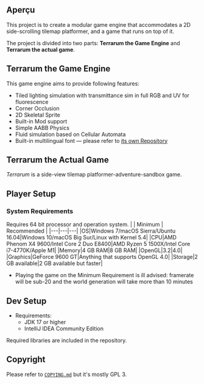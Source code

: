 ## Aperçu ##

This project is to create a modular game engine that accommodates a 2D side-scrolling tilemap platformer, and a game that runs on top of it.

The project is divided into two parts: **Terrarum the Game Engine** and **Terrarum the actual game**.

## Terrarum the Game Engine ##

This game engine aims to provide following features:

- Tiled lighting simulation with transmittance sim in full RGB and UV for fluorescence
- Corner Occlusion
- 2D Skeletal Sprite
- Built-in Mod support
- Simple AABB Physics
- Fluid simulation based on Cellular Automata
- Built-in multilingual font — please refer to [its own Repository](https://github.com/curioustorvald/Terrarum-sans-bitmap)

## Terrarum the Actual Game ##

*Terrarum* is a side-view tilemap platformer-adventure-sandbox game.

## Player Setup ##

### System Requirements ###
Requires 64 bit processor and operation system.
| | Minimum | Recommended |
|---|---|---|
|OS|Windows 7/macOS Sierra/Ubuntu 16.04|Windows 10/macOS Big Sur/Linux with Kernel 5.4|
|CPU|AMD Phenom X4 9600/Intel Core 2 Duo E8400|AMD Ryzen 5 1500X/Intel Core i7-4770K/Apple M1|
|Memory|4 GB RAM|8 GB RAM|
|OpenGL|3.2|4.0|
|Graphics|GeForce 9600 GT|Anything that supports OpenGL 4.0|
|Storage|2 GB available|2 GB available but faster|

- Playing the game on the Minimum Requirement is ill advised: framerate will be sub-20 and the world generation will take more than 10 minutes

## Dev Setup ##

- Requirements:
    - JDK 17 or higher
    - IntelliJ IDEA Community Edition

Required libraries are included in the repository.

## Copyright ##

Please refer to [```COPYING.md```](COPYING.md) but it's mostly GPL 3.
